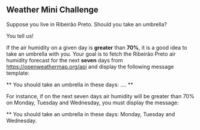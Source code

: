 ## Weather Mini Challenge
Suppose you live in Ribeirão Preto. Should you take an umbrella?

You tell us!

If the air humidity on a given day is **greater** than **70%**, it is a good idea to take an umbrella with you.
Your goal is to fetch the Ribeirão Preto air humidity forecast for the next **seven** days from https://openweathermap.org/api and display the following message template:

** You should take an umbrella in these days: .... **

For instance, if on the next seven days air humidity will be greater than 70% on Monday, Tuesday and Wednesday, you must display the message:

** You should take an umbrella in these days: Monday, Tuesday and Wednesday.
